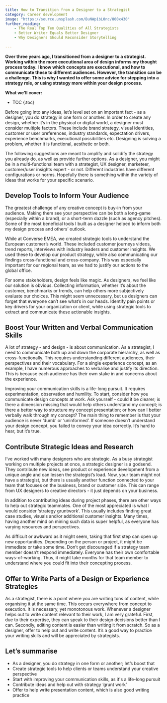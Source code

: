 ```yaml
---
title: How to Transition from a Designer to a Strategist
category: Career development
image: "https://source.unsplash.com/BuNWp1bL0nc/800x430"
further_reading:
    - The Real Top Ten Qualities of All Strategists
    - Better Writer Equals Better Designer
    - Why Designers Should Reconsider Storytelling
    
---
```


**Over three years ago, I transitioned from a designer to a strategist. Working within the more executional area of design informs my thought process today. I know which concepts are executional, and how to communicate these to different audiences. However, the transition can be a challenge. This is why I wanted to offer some advice for stepping into a strategy role, or using strategy more within your design process.** 

**What we'll cover:**
* TOC
{:toc}

Before going into any ideas, let’s level set on an important fact - as a designer, you do strategy in one form or another. In order to create any design, whether it’s in the physical or digital world, a designer must consider multiple factors. These include brand strategy, visual identities, customer or user preferences, industry standards, expectation drivers, experience benchmarks, executional possibilities etc. Designing is solving a problem, whether it is functional, aesthetic or both. 

The following suggestions are meant to amplify and solidify the strategy you already do, as well as provide further options. As a designer, you might be in a multi-functional team with a strategist, UX designer, marketeer, customer/user insights expert - or not. Different industries have different configurations or norms. Hopefully there is something within the variety of ideas that works for your specific scenario.

## Develop Tools to Inform Your Audience

The greatest challenge of any creative concept is buy-in from your audience. Making them see your perspective can be both a long-game (especially within a brand), or a short-term dazzle (such as agency pitches). Some of the most beneficial tools I built as a designer helped to inform both my design process and others’ outlook.  

While at Converse EMEA, we created strategic tools to understand the European customer’s world. These included customer journeys videos, trend reports, interviews with industry leaders and customer insights. We used these to develop our product strategy, while also communicating our findings cross-functional and cross-company. This was especially important for our regional team, as we had to justify our actions to the global office.

For some stakeholders, design feels like magic. As designers, we feel like our solution is obvious. Collecting information, whether it’s about the customer, benchmarks or trends, can help others more subjectively evaluate our choices. This might seem unnecessary, but us designers can forget that everyone can’t see what’s in our heads. Identify pain points or key drivers for your organization or client, while using strategic tools to extract and communicate these actionable insights. 

## Boost Your Written and Verbal Communication Skills

A lot of strategy - and design - is about communication. As a strategist, I need to communicate both up and down the corporate hierarchy, as well as cross-functionally. This requires understanding different audiences, their perspectives and their vocabulary. For a single experience concept, as an example, I have numerous approaches to verbalise and justify its direction. This is because each audience has their own stake in and concerns about the experience.

Improving your communication skills is a life-long pursuit. It requires experimentation, observation and humility. To start, consider how you communicate design concepts at work. Ask yourself - could it be clearer; is there a dimension missing that would help others understand my concept; is there a better way to structure my concept presentation; or how can I better verbally walk through my concept? The main thing to remember is that your audience is never ‘dumb’ or ‘uninformed’. If someone doesn’t understand your design concept, you failed to convey your idea correctly. It’s hard to hear, but it’s true.

## Contribute Strategic Ideas and Research

I’ve worked with many designers who are strategic. As a busy strategist working on multiple projects at once, a strategic designer is a godsend. They contribute new ideas, see product or experience development from a unique angle and can lessen the strategist’s load. Now, your team might not have a strategist, but there is usually another function connected to your team that focuses on the business, brand or customer side. This can range from UX designers to creative directors - it just depends on your business.  

In addition to contributing ideas during project phases, there are other ways to help out strategic teammates. One of the most appreciated is what I would consider ‘strategy gruntwork’. This usually includes finding great case studies, visuals and/or additional customer insights. Many times, having another mind on mining such data is super helpful, as everyone has varying resources and perspectives. 

As difficult or awkward as it might seem, taking that first step can open up new opportunities. Depending on the person or project, it might be immediate or take some time. Don’t get discouraged if a strategy team member doesn’t respond immediately. Everyone has their own comfortable ways-of-working. Thus, it might take months for that team member to understand where you could fit into their concepting process.

## Offer to Write Parts of a Design or Experience Strategies

As a strategist, there is a point where you are writing tons of content, while organising it at the same time. This occurs everywhere from concept to execution. It is necessary, yet monotonous work. Whenever a designer helps out to write content relevant to their work, I am very grateful. First, due to their expertise, they can speak to their design decisions better than I can. Secondly, editing content is easier than writing it from scratch. So as a designer, offer to help out and write content. It’s a good way to practice your writing skills and will be appreciated by strategists.

## Let’s summarise

- As a designer, you do strategy in one form or another; let’s boost that
- Create strategic tools to help clients or teams understand your creative perspective
- Start with improving your communication skills, as it's a life-long pursuit
- Contribute ideas and help out with strategy ‘grunt work’
- Offer to help write presentation content, which is also good writing practice

